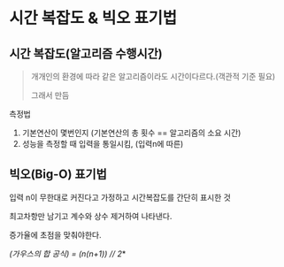 # 시간 복잡도 & 빅오 표기법



## 시간 복잡도(알고리즘 수행시간)

>개개인의 환경에 따라 같은 알고리즘이라도 시간이다르다.(객관적 기준 필요)
>
>그래서 만듬

측정법

1. 기본연산이 몇번인지 (기본연산의 총 횟수 == 알고리즘의 소요 시간)
2. 성능을 측정할 때 입력을 통일시킴, (입력n에 따른)



##  빅오(Big-O) 표기법

입력 n이 무한대로 커진다고 가정하고 시간복잡도를 간단히 표시한 것

최고차항만 남기고 계수와 상수 제거하여 나타낸다.

증가율에 초점을 맞춰야한다.







**(가우스의 합 공식) = (n*(n+1)) // 2**



